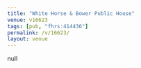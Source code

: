 ```yaml
---
title: "White Horse & Bower Public House"
venue: v16623
tags: [pub, "fhrs:414436"]
permalink: /v/16623/
layout: venue
---
```

null